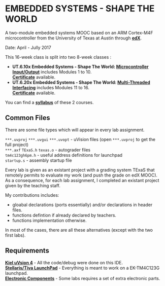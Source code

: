 # EMBEDDED SYSTEMS - SHAPE THE WORLD
A two-module embedded systems MOOC based on an ARM Cortex-M4F microcontroller from the University of Texas at Austin through [**edX**](https://courses.edx.org/).

Date: April - Jully 2017

This 16-week class is split into two 8-week classes : 
- **UT.6.10x Embedded Systems - Shape The World: [Microcontroller Input/Output](https://www.edx.org/course/embedded-systems-shape-world-utaustinx-ut-6-10x)** includes Modules 1 to 10. \
  [**Certificate**](https://courses.edx.org/certificates/6ec84679c9b648f7a051bb0573820f65) available.
- **UT.6.20x Embedded Systems - Shape The World: [Multi-Threaded Interfacing](https://www.edx.org/course/embedded-systems-shape-world-multi-utaustinx-ut-6-20x)** includes Modules 11 to 16. \
  [**Certificate**](https://courses.edx.org/certificates/a6c5861b0e4646a69080f2d2be621aba) available.

You can find a **[syllabus](syllabus.md)** of these 2 courses.


## Common Files

There are some file types which will appear in every lab assignment.

`***.uvproj` `***.uvgui` `***.uvopt` - uVision files (open `***.uvproj` to get the full project) \
`***.axf` `TExaS.h` `texas.o` - autograder files \
`tm4c123gh6pm.h` - useful address definitions for launchpad \
`startup.s` - assembly startup file

Every lab is given as an existant project with a grading system TExaS that remotely permits to evaluate my work (and push the grade on edX MOOC). \
As a consequence, for each lab assignment, I completed an existant project given by the teaching staff.

My contributions includes:
- gloabal declarations (ports essentially) and/or declarations in header files. 
- functions defintion if already declared by teachers.
- functions implementation otherwise.

In most of the cases, there are all these alternatives (except with the two first labs).

## Requirements

**[Kiel uVsion 4](https://www.keil.com/demo/eval/armv4.htm)** - All the code/debug were done on this IDE. \
**[Stellaris/Tiva LaunchPad](http://www.ti.com/tool/ek-tm4c123gxl)** - Everything is meant to work on a EK-TM4C123G launchpad. \
**[Electronic Components](http://edx-org-utaustinx.s3.amazonaws.com/UT601x/worldwide.html)** - Some labs requires a set of extra electronic parts.
